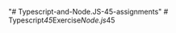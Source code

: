 "# Typescript-and-Node.JS-45-assignments" 
#   T y p e s c r i p t _ 4 5 _ E x e r c i s e _ N o d e . j s _ 4 5  
 